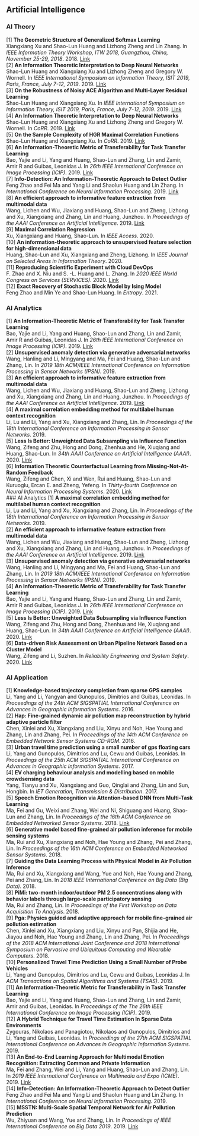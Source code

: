 ## Artificial Intelligence
### AI Theory
[1] **The Geometric Structure of Generalized Softmax Learning**<br>
Xiangxiang Xu and Shao-Lun Huang and Lizhong Zheng and Lin Zhang. In *IEEE Information Theory Workshop, ITW 2018, Guangzhou, China, November 25-29, 2018*. 2018. [Link](https://doi.org/10.1109/ITW.2018.8613303)  <br> [2] **An Information Theoretic Interpretation to Deep Neural Networks**<br>
Shao-Lun Huang and Xiangxiang Xu and Lizhong Zheng and Gregory W. Wornell. In *IEEE International Symposium on Information Theory, ISIT 2019, Paris, France, July 7-12, 2019*. 2019. [Link](https://doi.org/10.1109/ISIT.2019.8849720)  <br> [3] **On the Robustness of Noisy ACE Algorithm and Multi-Layer Residual Learning**<br>
Shao-Lun Huang and Xiangxiang Xu. In *IEEE International Symposium on Information Theory, ISIT 2019, Paris, France, July 7-12, 2019*. 2019. [Link](https://doi.org/10.1109/ISIT.2019.8849505)  <br> [4] **An Information Theoretic Interpretation to Deep Neural Networks**<br>
Shao-Lun Huang and Xiangxiang Xu and Lizhong Zheng and Gregory W. Wornell. In *CoRR*. 2019. [Link](http://arxiv.org/abs/1905.06600)  <br> [5] **On the Sample Complexity of HGR Maximal Correlation Functions**<br>
Shao-Lun Huang and Xiangxiang Xu. In *CoRR*. 2019. [Link](http://arxiv.org/abs/1907.00393)  <br> [6] **An Information-Theoretic Metric of Transferability for Task Transfer Learning**<br>
Bao, Yajie and Li, Yang and Huang, Shao-Lun and Zhang, Lin and Zamir, Amir R and Guibas, Leonidas J. In *26th IEEE International Conference on Image Processing (ICIP)*. 2019. [Link](https://ieeexplore.ieee.org/document/8803726)  <br> [7] **Info-Detection: An Information-Theoretic Approach to Detect Outlier**<br>
Feng Zhao and Fei Ma and Yang Li and Shaolun Huang and Lin Zhang. In *International Conference on Neural Information Processing*. 2019. [Link](https://link.springer.com/chapter/10.1007/978-3-030-36802-9_52)  <br> [8] **An efficient approach to informative feature extraction from multimodal data**<br>
Wang, Lichen and Wu, Jiaxiang and Huang, Shao-Lun and Zheng, Lizhong and Xu, Xiangxiang and Zhang, Lin and Huang, Junzhou. In *Proceedings of the AAAI Conference on Artificial Intelligence*. 2019. [Link](https://wvvw.aaai.org/ojs/index.php/AAAI/article/view/4464)  <br> [9] **Maximal Correlation Regression**<br>
Xu, Xiangxiang and Huang, Shao-Lun. In *IEEE Access*. 2020.  <br> [10] **An information-theoretic approach to unsupervised feature selection for high-dimensional data**<br>
Huang, Shao-Lun and Xu, Xiangxiang and Zheng, Lizhong. In *IEEE Journal on Selected Areas in Information Theory*. 2020.  <br> [11] **Reproducing Scientific Experiment with Cloud DevOps**<br>
F. Zhao and X. Niu and S. -L. Huang and L. Zhang. In *2020 IEEE World Congress on Services (SERVICES)*. 2020. [Link](https://ieeexplore.ieee.org/document/9284159)  <br> [12] **Exact Recovery of Stochastic Block Model by Ising Model**<br>
Feng Zhao and Min Ye and Shao-Lun Huang. In *Entropy*. 2021.  <br> 
### AI Analytics
[1] **An Information-Theoretic Metric of Transferability for Task Transfer Learning**<br>
Bao, Yajie and Li, Yang and Huang, Shao-Lun and Zhang, Lin and Zamir, Amir R and Guibas, Leonidas J. In *26th IEEE International Conference on Image Processing (ICIP)*. 2019. [Link](https://ieeexplore.ieee.org/document/8803726)  <br> [2] **Unsupervised anomaly detection via generative adversarial networks**<br>
Wang, Hanling and Li, Mingyang and Ma, Fei and Huang, Shao-Lun and Zhang, Lin. In *2019 18th ACM/IEEE International Conference on Information Processing in Sensor Networks (IPSN)*. 2019.  <br> [3] **An efficient approach to informative feature extraction from multimodal data**<br>
Wang, Lichen and Wu, Jiaxiang and Huang, Shao-Lun and Zheng, Lizhong and Xu, Xiangxiang and Zhang, Lin and Huang, Junzhou. In *Proceedings of the AAAI Conference on Artificial Intelligence*. 2019. [Link](https://wvvw.aaai.org/ojs/index.php/AAAI/article/view/4464)  <br> [4] **A maximal correlation embedding method for multilabel human context recognition**<br>
Li, Lu and Li, Yang and Xu, Xiangxiang and Zhang, Lin. In *Proceedings of the 18th International Conference on Information Processing in Sensor Networks*. 2019.  <br> [5] **Less Is Better: Unweighted Data Subsampling via Influence Function**<br>
Wang, Zifeng and Zhu, Hong and Dong, Zhenhua and He, Xiuqiang and Huang, Shao-Lun. In *34th AAAI Conference on Artificial Intelligence (AAAI)*. 2020. [Link](https://arxiv.org/abs/1912.01321)  <br> [6] **Information Theoretic Counterfactual Learning from Missing-Not-At-Random Feedback**<br>
Wang, Zifeng and Chen, Xi and Wen, Rui and Huang, Shao-Lun and Kuruoglu, Ercan E. and Zheng, Yefeng. In *Thirty-fourth Conference on Neural Information Processing Systems*. 2020. [Link](https://arxiv.org/abs/2009.02623)  <br> ### AI Analytics
[1] **A maximal correlation embedding method for multilabel human context recognition**<br>
Li, Lu and Li, Yang and Xu, Xiangxiang and Zhang, Lin. In *Proceedings of the 18th International Conference on Information Processing in Sensor Networks*. 2019.  <br> [2] **An efficient approach to informative feature extraction from multimodal data**<br>
Wang, Lichen and Wu, Jiaxiang and Huang, Shao-Lun and Zheng, Lizhong and Xu, Xiangxiang and Zhang, Lin and Huang, Junzhou. In *Proceedings of the AAAI Conference on Artificial Intelligence*. 2019. [Link](https://wvvw.aaai.org/ojs/index.php/AAAI/article/view/4464)  <br> [3] **Unsupervised anomaly detection via generative adversarial networks**<br>
Wang, Hanling and Li, Mingyang and Ma, Fei and Huang, Shao-Lun and Zhang, Lin. In *2019 18th ACM/IEEE International Conference on Information Processing in Sensor Networks (IPSN)*. 2019.  <br> [4] **An Information-Theoretic Metric of Transferability for Task Transfer Learning**<br>
Bao, Yajie and Li, Yang and Huang, Shao-Lun and Zhang, Lin and Zamir, Amir R and Guibas, Leonidas J. In *26th IEEE International Conference on Image Processing (ICIP)*. 2019. [Link](https://ieeexplore.ieee.org/document/8803726)  <br> [5] **Less Is Better: Unweighted Data Subsampling via Influence Function**<br>
Wang, Zifeng and Zhu, Hong and Dong, Zhenhua and He, Xiuqiang and Huang, Shao-Lun. In *34th AAAI Conference on Artificial Intelligence (AAAI)*. 2020. [Link](https://arxiv.org/abs/1912.01321)  <br> [6] **Data-driven Risk Assessment on Urban Pipeline Network Based on a Cluster Model**<br>
Wang, Zifeng and Li, Suzhen. In *Reliability Engineering and System Safety*. 2020. [Link](http://www.sciencedirect.com/science/article/pii/S0951832018315552)  <br> 
### AI Application
[1] **Knowledge-based trajectory completion from sparse GPS samples**<br>
Li, Yang and Li, Yangyan and Gunopulos, Dimitrios and Guibas, Leonidas. In *Proceedings of the 24th ACM SIGSPATIAL International Conference on Advances in Geographic Information Systems*. 2016.  <br> [2] **Hap: Fine-grained dynamic air pollution map reconstruction by hybrid adaptive particle filter**<br>
Chen, Xinlei and Xu, Xiangxiang and Liu, Xinyu and Noh, Hae Young and Zhang, Lin and Zhang, Pei. In *Proceedings of the 14th ACM Conference on Embedded Network Sensor Systems CD-ROM*. 2016.  <br> [3] **Urban travel time prediction using a small number of gps floating cars**<br>
Li, Yang and Gunopulos, Dimitrios and Lu, Cewu and Guibas, Leonidas. In *Proceedings of the 25th ACM SIGSPATIAL International Conference on Advances in Geographic Information Systems*. 2017.  <br> [4] **EV charging behaviour analysis and modelling based on mobile crowdsensing data**<br>
Yang, Tianyu and Xu, Xiangxiang and Guo, Qinglai and Zhang, Lin and Sun, Hongbin. In *IET Generation, Transmission & Distribution*. 2017.  <br> [5] **Speech Emotion Recognition via Attention-based DNN from Multi-Task Learning**<br>
Ma, Fei and Gu, Weixi and Zhang, Wei and Ni, Shiguang and Huang, Shao-Lun and Zhang, Lin. In *Proceedings of the 16th ACM Conference on Embedded Networked Sensor Systems*. 2018. [Link](https://dl.acm.org/citation.cfm?id=3275184)  <br> [6] **Generative model based fine-grained air pollution inference for mobile sensing systems**<br>
Ma, Rui and Xu, Xiangxiang and Noh, Hae Young and Zhang, Pei and Zhang, Lin. In *Proceedings of the 16th ACM Conference on Embedded Networked Sensor Systems*. 2018.  <br> [7] **Guiding the Data Learning Process with Physical Model in Air Pollution Inference**<br>
Ma, Rui and Xu, Xiangxiang and Wang, Yue and Noh, Hae Young and Zhang, Pei and Zhang, Lin. In *2018 IEEE International Conference on Big Data (Big Data)*. 2018.  <br> [8] **PiMi: two-month indoor/outdoor PM 2.5 concentrations along with behavior labels through large-scale participatory sensing**<br>
Ma, Rui and Zhang, Lin. In *Proceedings of the First Workshop on Data Acquisition To Analysis*. 2018.  <br> [9] **Pga: Physics guided and adaptive approach for mobile fine-grained air pollution estimation**<br>
Chen, Xinlei and Xu, Xiangxiang and Liu, Xinyu and Pan, Shijia and He, Jiayou and Noh, Hae Young and Zhang, Lin and Zhang, Pei. In *Proceedings of the 2018 ACM International Joint Conference and 2018 International Symposium on Pervasive and Ubiquitous Computing and Wearable Computers*. 2018.  <br> [10] **Personalized Travel Time Prediction Using a Small Number of Probe Vehicles**<br>
Li, Yang and Gunopulos, Dimitrios and Lu, Cewu and Guibas, Leonidas J. In *ACM Transactions on Spatial Algorithms and Systems (TSAS)*. 2019.  <br> [11] **An Information-Theoretic Metric for Transferability in Task Transfer Learning**<br>
Bao, Yajie  and Li, Yang and Huang, Shao-Lun and Zhang, Lin and Zamir, Amir and Guibas, Leonidas. In *Proceedings of the The 26th IEEE International Conference on Image Processing (ICIP)*. 2019.  <br> [12] **A Hybrid Technique for Travel Time Estimation In Sparse Data Environments**<br>
Zygouras, Nikolaos and Panagiotou, Nikolaos and Gunopulos, Dimitrios and Li, Yang and Guibas, Leonidas. In *Proceedings of the 27th ACM SIGSPATIAL International Conference on Advances in Geographic Information Systems*. 2019.  <br> [13] **An End-to-End Learning Approach for Multimodal Emotion Recognition: Extracting Common and Private Information**<br>
Ma, Fei and Zhang, Wei and Li, Yang and Huang, Shao-Lun and Zhang, Lin. In *2019 IEEE International Conference on Multimedia and Expo (ICME)*. 2019. [Link](https://ieeexplore.ieee.org/document/8784815)  <br> [14] **Info-Detection: An Information-Theoretic Approach to Detect Outlier**<br>
Feng Zhao and Fei Ma and Yang Li and Shaolun Huang and Lin Zhang. In *International Conference on Neural Information Processing*. 2019.  <br> [15] **MSSTN: Multi-Scale Spatial Temporal Network for Air Pollution Prediction**<br>
Wu, Zhiyuan and Wang, Yue and Zhang, Lin. In *Proceedings of IEEE International Conference on Big Data 2019*. 2019. [Link](https://ieeexplore.ieee.org/document/9005574)  <br> 

